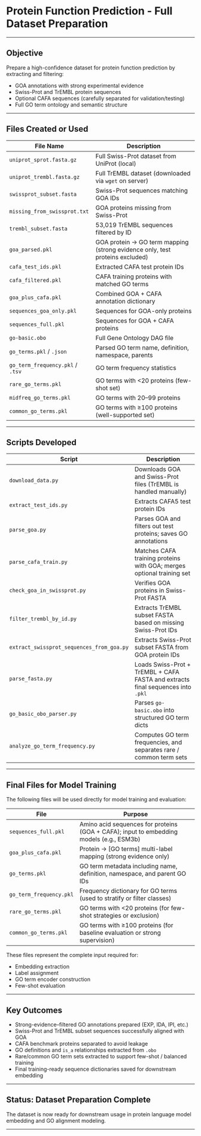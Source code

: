 # Protein Function Prediction - Full Dataset Preparation

---

## Objective

Prepare a high-confidence dataset for protein function prediction by extracting and filtering:

- GOA annotations with strong experimental evidence
- Swiss-Prot and TrEMBL protein sequences
- Optional CAFA sequences (carefully separated for validation/testing)
- Full GO term ontology and semantic structure

---

## Files Created or Used

| File Name | Description |
|-----------|-------------|
| `uniprot_sprot.fasta.gz` | Full Swiss-Prot dataset from UniProt (local) |
| `uniprot_trembl.fasta.gz` | Full TrEMBL dataset (downloaded via `wget` on server) |
| `swissprot_subset.fasta` | Swiss-Prot sequences matching GOA IDs |
| `missing_from_swissprot.txt` | GOA proteins missing from Swiss-Prot |
| `trembl_subset.fasta` | 53,019 TrEMBL sequences filtered by ID |
| `goa_parsed.pkl` | GOA protein → GO term mapping (strong evidence only, test proteins excluded) |
| `cafa_test_ids.pkl` | Extracted CAFA test protein IDs |
| `cafa_filtered.pkl` | CAFA training proteins with matched GO terms |
| `goa_plus_cafa.pkl` | Combined GOA + CAFA annotation dictionary |
| `sequences_goa_only.pkl` | Sequences for GOA-only proteins |
| `sequences_full.pkl` | Sequences for GOA + CAFA proteins |
| `go-basic.obo` | Full Gene Ontology DAG file |
| `go_terms.pkl` / `.json` | Parsed GO term name, definition, namespace, parents |
| `go_term_frequency.pkl` / `.tsv` | GO term frequency statistics |
| `rare_go_terms.pkl` | GO terms with <20 proteins (few-shot set) |
| `midfreq_go_terms.pkl` | GO terms with 20–99 proteins |
| `common_go_terms.pkl` | GO terms with ≥100 proteins (well-supported set) |

---

## Scripts Developed

| Script | Description |
|--------|-------------|
| `download_data.py` | Downloads GOA and Swiss-Prot files (TrEMBL is handled manually) |
| `extract_test_ids.py` | Extracts CAFA5 test protein IDs |
| `parse_goa.py` | Parses GOA and filters out test proteins; saves GO annotations |
| `parse_cafa_train.py` | Matches CAFA training proteins with GOA; merges optional training set |
| `check_goa_in_swissprot.py` | Verifies GOA proteins in Swiss-Prot FASTA |
| `filter_trembl_by_id.py` | Extracts TrEMBL subset FASTA based on missing Swiss-Prot IDs |
| `extract_swissprot_sequences_from_goa.py` | Extracts Swiss-Prot subset FASTA from GOA protein IDs |
| `parse_fasta.py` | Loads Swiss-Prot + TrEMBL + CAFA FASTA and extracts final sequences into `.pkl` |
| `go_basic_obo_parser.py` | Parses `go-basic.obo` into structured GO term dicts |
| `analyze_go_term_frequency.py` | Computes GO term frequencies, and separates rare / common term sets |

---

## Final Files for Model Training

The following files will be used directly for model training and evaluation:

| File | Purpose |
|------|---------|
| `sequences_full.pkl` | Amino acid sequences for proteins (GOA + CAFA); input to embedding models (e.g., ESM3b) |
| `goa_plus_cafa.pkl` | Protein → [GO terms] multi-label mapping (strong evidence only) |
| `go_terms.pkl` | GO term metadata including name, definition, namespace, and parent GO IDs |
| `go_term_frequency.pkl` | Frequency dictionary for GO terms (used to stratify or filter classes) |
| `rare_go_terms.pkl` | GO terms with <20 proteins (for few-shot strategies or exclusion) |
| `common_go_terms.pkl` | GO terms with ≥100 proteins (for baseline evaluation or strong supervision) |

These files represent the complete input required for:
- Embedding extraction
- Label assignment
- GO term encoder construction
- Few-shot evaluation


---

## Key Outcomes

- Strong-evidence–filtered GO annotations prepared (EXP, IDA, IPI, etc.)
- Swiss-Prot and TrEMBL subset sequences successfully aligned with GOA
- CAFA benchmark proteins separated to avoid leakage
- GO definitions and `is_a` relationships extracted from `.obo`
- Rare/common GO term sets extracted to support few-shot / balanced training
- Final training-ready sequence dictionaries saved for downstream embedding

---

## Status: Dataset Preparation Complete
The dataset is now ready for downstream usage in protein language model embedding and GO alignment modeling.

---
